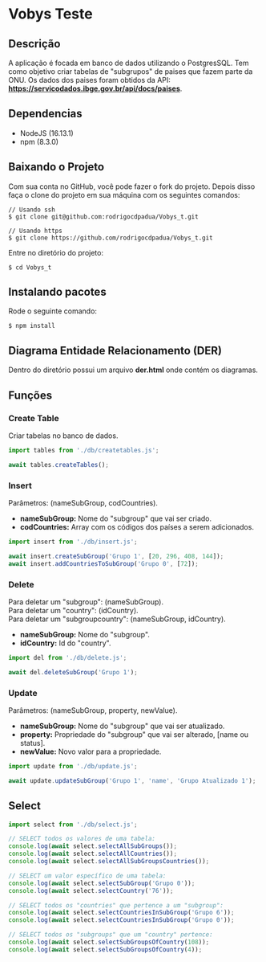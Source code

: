 # Vobys Teste
## Descrição
A aplicação é focada em banco de dados utilizando o PostgresSQL. Tem como objetivo criar tabelas de "subgrupos" de paises que fazem parte da ONU. Os dados dos paises foram obtidos da API: **https://servicodados.ibge.gov.br/api/docs/paises**.
## Dependencias
* NodeJS (16.13.1)
* npm (8.3.0)
## Baixando o Projeto
Com sua conta no GitHub, você pode fazer o fork do projeto.
Depois disso faça o clone do projeto em sua máquina com os seguintes comandos:
```shell
// Usando ssh
$ git clone git@github.com:rodrigocdpadua/Vobys_t.git

// Usando https
$ git clone https://github.com/rodrigocdpadua/Vobys_t.git
```
Entre no diretório do projeto:
```shell
$ cd Vobys_t
```
## Instalando pacotes
Rode o seguinte comando:
```shell
$ npm install
```
## Diagrama Entidade Relacionamento (DER)
Dentro do diretório possui um arquivo **der.html** onde contém os diagramas.
## Funções
### Create Table
Criar tabelas no banco de dados.
```javascript
import tables from './db/createtables.js';

await tables.createTables();
```
### Insert
Parâmetros: (nameSubGroup, codCountries).
- **nameSubGroup:** Nome do "subgroup" que vai ser criado.
- **codCountries:** Array com os códigos dos países a serem adicionados.
```javascript
import insert from './db/insert.js';

await insert.createSubGroup('Grupo 1', [20, 296, 408, 144]);
await insert.addCountriesToSubGroup('Grupo 0', [72]);
```
### Delete
Para deletar um "subgroup": (nameSubGroup).</br>
Para deletar um "country": (idCountry).</br>
Para deletar um "subgroupcountry": (nameSubGroup, idCountry).
- **nameSubGroup:** Nome do "subgroup".
- **idCountry:** Id do "country".
```javascript
import del from './db/delete.js';

await del.deleteSubGroup('Grupo 1');
```
### Update
Parâmetros: (nameSubGroup, property, newValue).
- **nameSubGroup:** Nome do "subgroup" que vai ser atualizado.
- **property:** Propriedade do "subgroup" que vai ser alterado, [name ou status].
- **newValue:** Novo valor para a propriedade.
```javascript
import update from './db/update.js';

await update.updateSubGroup('Grupo 1', 'name', 'Grupo Atualizado 1');
```
## Select
```javascript
import select from './db/select.js';

// SELECT todos os valores de uma tabela:
console.log(await select.selectAllSubGroups());
console.log(await select.selectAllCountries());
console.log(await select.selectAllSubGroupsCountries());

// SELECT um valor específico de uma tabela:
console.log(await select.selectSubGroup('Grupo 0'));
console.log(await select.selectCountry('76'));

// SELECT todos os "countries" que pertence a um "subgroup":
console.log(await select.selectCountriesInSubGroup('Grupo 6'));
console.log(await select.selectCountriesInSubGroup('Grupo 0'));

// SELECT todos os "subgroups" que um "country" pertence:
console.log(await select.selectSubGroupsOfCountry(108));
console.log(await select.selectSubGroupsOfCountry(4));
```
